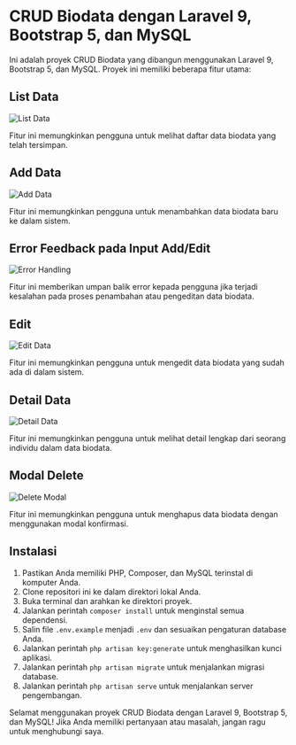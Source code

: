 # CRUD Biodata dengan Laravel 9, Bootstrap 5, dan MySQL

Ini adalah proyek CRUD Biodata yang dibangun menggunakan Laravel 9, Bootstrap 5, dan MySQL. Proyek ini memiliki beberapa fitur utama:

## List Data
![List Data](http://img-host-by-dev.vercel.app/img/tugasutsFramework/list_data.png)

Fitur ini memungkinkan pengguna untuk melihat daftar data biodata yang telah tersimpan.

## Add Data
![Add Data](http://img-host-by-dev.vercel.app/img/tugasutsFramework/add_data.png)

Fitur ini memungkinkan pengguna untuk menambahkan data biodata baru ke dalam sistem.

## Error Feedback pada Input Add/Edit
![Error Handling](http://img-host-by-dev.vercel.app/img/tugasutsFramework/eror_handling.png)

Fitur ini memberikan umpan balik error kepada pengguna jika terjadi kesalahan pada proses penambahan atau pengeditan data biodata.

## Edit
![Edit Data](http://img-host-by-dev.vercel.app/img/tugasutsFramework/edit_data.png)

Fitur ini memungkinkan pengguna untuk mengedit data biodata yang sudah ada di dalam sistem.

## Detail Data
![Detail Data](http://img-host-by-dev.vercel.app/img/tugasutsFramework/detail_data.png)

Fitur ini memungkinkan pengguna untuk melihat detail lengkap dari seorang individu dalam data biodata.

## Modal Delete
![Delete Modal](http://img-host-by-dev.vercel.app/img/tugasutsFramework/delete_modal.png)

Fitur ini memungkinkan pengguna untuk menghapus data biodata dengan menggunakan modal konfirmasi.

## Instalasi

1. Pastikan Anda memiliki PHP, Composer, dan MySQL terinstal di komputer Anda.
2. Clone repositori ini ke dalam direktori lokal Anda.
3. Buka terminal dan arahkan ke direktori proyek.
4. Jalankan perintah `composer install` untuk menginstal semua dependensi.
5. Salin file `.env.example` menjadi `.env` dan sesuaikan pengaturan database Anda.
6. Jalankan perintah `php artisan key:generate` untuk menghasilkan kunci aplikasi.
7. Jalankan perintah `php artisan migrate` untuk menjalankan migrasi database.
8. Jalankan perintah `php artisan serve` untuk menjalankan server pengembangan.

Selamat menggunakan proyek CRUD Biodata dengan Laravel 9, Bootstrap 5, dan MySQL! Jika Anda memiliki pertanyaan atau masalah, jangan ragu untuk menghubungi saya.